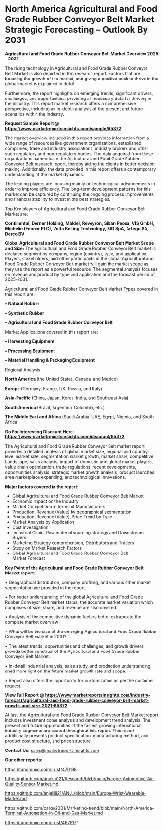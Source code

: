  # North America Agricultural and Food Grade Rubber Conveyor Belt Market Strategic Forecasting – Outlook By 2031

<Strong> Agricultural and Food Grade Rubber Conveyor Belt Market Overview 2025 - 2031</strong>

The rising technology in Agricultural and Food Grade Rubber Conveyor Belt Market is also depicted in this research report. Factors that are boosting the growth of the market, and giving a positive push to thrive in the global market is explained in detail.

Furthermore, the report highlights on emerging trends, significant drivers, challenges, and opportunities, providing all necessary data for thriving in the industry. This report market research offers a comprehensive perspective, including an in-depth analysis of the present and future scenarios within the industry.

<strong>Request Sample Report @ <a href=https://www.marketreportsinsights.com/sample/65372>https://www.marketreportsinsights.com/sample/65372</a></strong>

The market overview included in this report provides information from a wide range of resources like government organizations, established companies, trade and industry associations, industry brokers and other such regulatory and non-regulatory bodies. The data acquired from these organizations authenticate the Agricultural and Food Grade Rubber Conveyor Belt research report, thereby aiding the clients in better decision making. Additionally, the data provided in this report offers a contemporary understanding of the market dynamics.

The leading players are focusing mainly on technological advancements in order to improve efficiency. The long-term development patterns for this market can be captured by continuing the ongoing process improvements and financial stability to invest in the best strategies.

Top Key players of Agricultural and Food Grade Rubber Conveyor Belt Market are:

<strong>Continental, Dorner Holding, Mafdel, Reveyron, Siban Peosa, VIS GmbH, Michelin (Fenner PLC), Volta Belting Technology, SIG SpA, Artego SA, Derco BV</strong>

<strong><b>Global Agricultural and Food Grade Rubber Conveyor Belt Market Scope and Size:</b></strong>
The Agricultural and Food Grade Rubber Conveyor Belt market is declared segment by company, region (country), type, and application. Players, stakeholders, and other participants in the global Agricultural and Food Grade Rubber Conveyor Belt market will gain the market scope as they use the report as a powerful resource. The segmental analysis focuses on revenue and product by type and application and the forecast period of 2025-2031.

Agricultural and Food Grade Rubber Conveyor Belt Market Types covered in this report are:

<strong>• Natural Rubber

• Synthetic Rubber

• Agricultural and Food Grade Rubber Conveyor Belt</strong>

Market Applications covered in this report are:

<strong>• Harvesting Equipment

• Processing Equipment

• Material Handling & Packaging Equipment</strong> 

Regional Analysis

<strong>North America</strong> (the United States, Canada, and Mexico)

<strong>Europe</strong> (Germany, France, UK, Russia, and Italy)

<strong>Asia-Pacific</strong> (China, Japan, Korea, India, and Southeast Asia)

<strong>South America</strong> (Brazil, Argentina, Colombia, etc.)

<strong>The Middle East and Africa</strong> (Saudi Arabia, UAE, Egypt, Nigeria, and South Africa)

<strong>Go For Interesting Discount Here: <a href=https://www.marketreportsinsights.com/discount/65372>https://www.marketreportsinsights.com/discount/65372</a></strong>

The Agricultural and Food Grade Rubber Conveyor Belt market report provides a detailed analysis of global market size, regional and country-level market size, segmentation market growth, market share, competitive Landscape, sales analysis, impact of domestic and global market players, value chain optimization, trade regulations, recent developments, opportunities analysis, strategic market growth analysis, product launches, area marketplace expanding, and technological innovations.

<strong><b>Major factors covered in the report:</b></strong>
<ul>
  <li>Global Agricultural and Food Grade Rubber Conveyor Belt Market </li>
  <li>Economic Impact on the Industry</li>
  <li>Market Competition in terms of Manufacturers</li>
  <li>Production, Revenue (Value) by geographical segmentation</li>
  <li>Production, Revenue (Value), Price Trend by Type</li>
  <li>Market Analysis by Application</li>
  <li>Cost Investigation</li>
  <li>Industrial Chain, Raw material sourcing strategy and Downstream Buyers</li>
  <li>Marketing Strategy comprehension, Distributors and Traders</li>
  <li>Study on Market Research Factors</li>
  <li>Global Agricultural and Food Grade Rubber Conveyor Belt Market Forecast</li>
</ul>

<strong><b>Key Point of the Agricultural and Food Grade Rubber Conveyor Belt Market report:</b></strong>

• Geographical distribution, company profiling, and various other market segmentation are provided in the report.

• For better understanding of the global Agricultural and Food Grade Rubber Conveyor Belt market status, the accurate market valuation which comprises of size, share, and revenue are also covered.

• Analysis of the competitive dynamic factors better extrapolate the complete market overview

• What will be the size of the emerging Agricultural and Food Grade Rubber Conveyor Belt market in 2031?

• The latest trends, opportunities and challenges, and growth drivers provide better construal of the Agricultural and Food Grade Rubber Conveyor Belt Market.

• In-detail industrial analysis, sales study, and production understanding shed more light on the future market growth rate and scope.

• Report also offers the opportunity for customization as per the customer request.

<strong><b>View Full Report @ <a href=https://www.marketreportsinsights.com/industry-forecast/agricultural-and-food-grade-rubber-conveyor-belt-market-growth-and-size-2021-65372>https://www.marketreportsinsights.com/industry-forecast/agricultural-and-food-grade-rubber-conveyor-belt-market-growth-and-size-2021-65372</a></b></strong>


At last, the Agricultural and Food Grade Rubber Conveyor Belt Market report includes investment come analysis and development trend analysis. The present and future opportunities of the fastest growing international industry segments are coated throughout this report. This report additionally presents product specification, manufacturing method, and product cost structure, and price structure.

<strong>Contact Us:</strong>
sales@marketreportsinsights.com

<strong>Our other reports:</strong>

<a href=https://tanomuno.com/illust/470198>https://tanomuno.com/illust/470198</a>

<a href=https://github.com/anokhi121/Research/blob/main/Europe-Automotive-Air-Quality-Sensor-Market.md>https://github.com/anokhi121/Research/blob/main/Europe-Automotive-Air-Quality-Sensor-Market.md</a>

<a href=https://github.com/anjaliiii21/ANJL/blob/main/Europe-Wrist-Wearable-Market.md>https://github.com/anjaliiii21/ANJL/blob/main/Europe-Wrist-Wearable-Market.md</a>

<a href=https://github.com/cargo2301/Marketing-trend/blob/main/North-America-Terminal-Automation-in-Oil-and-Gas-Market.md>https://github.com/cargo2301/Marketing-trend/blob/main/North-America-Terminal-Automation-in-Oil-and-Gas-Market.md</a>

<a href=https://tanomuno.com/illust/467817>https://tanomuno.com/illust/467817</a>"
